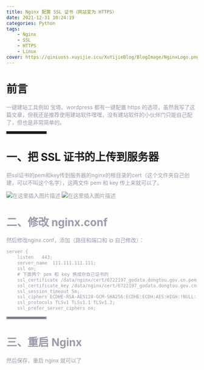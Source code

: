```yaml
---
title: Nginx 配置 SSL 证书（网站变为 HTTPS）
date: 2021-12-31 10:24:19
categories: Python
tags:
    - Nginx
    - SSL
    - HTTPS
    - Linux
cover: https://qiniuoss.xuyijie.icu/XuYijieBlog/BlogImage/NginxLogo.png
---
```

# 前言

<font color=#999AAA >一键建站工具例如 宝塔、wordpress 都有一键配置 https 的选项，虽然我写了这篇文章，但我还是推荐使用建站软件嘿嘿，没有建站软件的小伙伴门只能自己配了，但也是非常简单的。</font>

<hr style=" border:solid; width:100px; height:1px;" color=#000000 size=1">



# 一、把 SSL 证书的上传到服务器


<font color=#999AAA >把ssl证书的pem和key传到服务器的nginx的根目录的cert（这个文件夹自己创建，可以不叫这个名字），这两文件 pem 和 key 传上来就可以了。

![在这里插入图片描述](https://img-blog.csdnimg.cn/9b7048dacf34491991e26f90fa61c9d8.png)
![在这里插入图片描述](https://img-blog.csdnimg.cn/7dc38fee577a43ca9dce17c4dd4e8c93.png)

# 二、修改 nginx.conf

<font color=#999AAA >然后修改nginx.conf，添加（路径和端口和 ip 自己修改）：

```xml
server {
	listen   443;
	server_name  111.111.111.111; 	
	ssl on;
	# 下面两个 pem 和 key 换成你自己证书的
	ssl_certificate /data/nginx/cert/6722197_godata.dongtou.gov.cn.pem;
	ssl_certificate_key /data/nginx/cert/6722197_godata.dongtou.gov.cn.key;
	ssl_session_timeout 5m;
	ssl_ciphers ECDHE-RSA-AES128-GCM-SHA256:ECDHE:ECDH:AES:HIGH:!NULL:!aNULL:!MD5:!ADH:!RC4;
	ssl_protocols TLSv1 TLSv1.1 TLSv1.2;	
	ssl_prefer_server_ciphers on;
```




<hr style=" border:solid; width:100px; height:1px;" color=#000000 size=1">

# 三、重启 Nginx
<font color=#999AAA >然后保存，重启 nginx 就可以了
